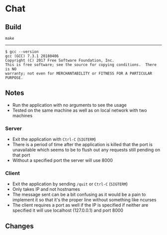 # Chat

## Build
```
make
```

---

```
$ gcc --version
gcc (GCC) 7.3.1 20180406
Copyright (C) 2017 Free Software Foundation, Inc.
This is free software; see the source for copying conditions.  There is NO
warranty; not even for MERCHANTABILITY or FITNESS FOR A PARTICULAR PURPOSE.
```

## Notes
- Run the application with no arguments to see the usage
- Tested on the same machine as well as on local network with two machines

### Server
- Exit the application with `Ctrl-C` (`SIGTERM`)
- There is a period of time after the application is killed that the port is unavailable which seems to be to flush out any requests still pending on that port
- Without a specified port the server will use 8000

### Client
- Exit the application by sending `/quit` or `Ctrl-C` (`SIGTERM`)
- Only takes IP and not hostnames
- The message sent can be a bit confusing as it would be a pain to implement it so that it's the proper line without something like ncurses
- The client requires a port as well if the IP is specified if neither are specified it will use localhost (127.0.0.1) and port 8000

## Changes

